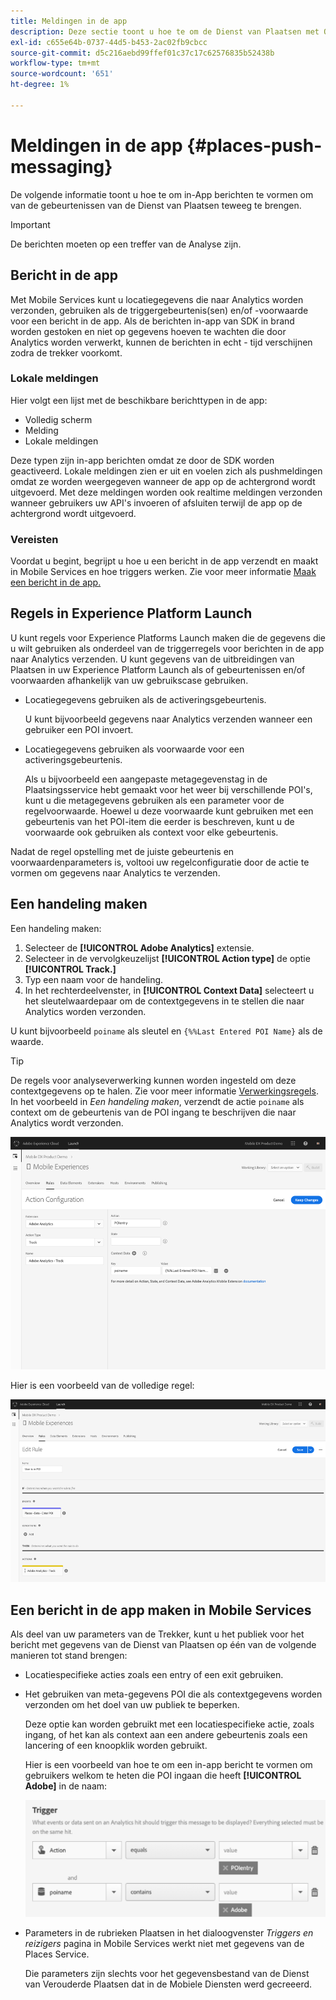 ```yaml
---
title: Meldingen in de app
description: Deze sectie toont u hoe te om de Dienst van Plaatsen met Overseinen in-App te gebruiken.
exl-id: c655e64b-0737-44d5-b453-2ac02fb9cbcc
source-git-commit: d5c216aebd99ffef01c37c17c62576835b52438b
workflow-type: tm+mt
source-wordcount: '651'
ht-degree: 1%

---
```


# Meldingen in de app {#places-push-messaging}

De volgende informatie toont u hoe te om in-App berichten te vormen om van de gebeurtenissen van de Dienst van Plaatsen teweeg te brengen.

>[!IMPORTANT]
>
>De berichten moeten op een treffer van de Analyse zijn.

## Bericht in de app

Met Mobile Services kunt u locatiegegevens die naar Analytics worden verzonden, gebruiken als de triggergebeurtenis(sen) en/of -voorwaarde voor een bericht in de app. Als de berichten in-app van SDK in brand worden gestoken en niet op gegevens hoeven te wachten die door Analytics worden verwerkt, kunnen de berichten in echt - tijd verschijnen zodra de trekker voorkomt.

### Lokale meldingen

Hier volgt een lijst met de beschikbare berichttypen in de app:

* Volledig scherm
* Melding
* Lokale meldingen

Deze typen zijn in-app berichten omdat ze door de SDK worden geactiveerd. Lokale meldingen zien er uit en voelen zich als pushmeldingen omdat ze worden weergegeven wanneer de app op de achtergrond wordt uitgevoerd. Met deze meldingen worden ook realtime meldingen verzonden wanneer gebruikers uw API&#39;s invoeren of afsluiten terwijl de app op de achtergrond wordt uitgevoerd.

### Vereisten

Voordat u begint, begrijpt u hoe u een bericht in de app verzendt en maakt in Mobile Services en hoe triggers werken. Zie voor meer informatie [Maak een bericht in de app.](https://experienceleague.adobe.com/docs/discontinued/using/mobile-services.html)

## Regels in Experience Platform Launch

U kunt regels voor Experience Platforms Launch maken die de gegevens die u wilt gebruiken als onderdeel van de triggerregels voor berichten in de app naar Analytics verzenden. U kunt gegevens van de uitbreidingen van Plaatsen in uw Experience Platform Launch als of gebeurtenissen en/of voorwaarden afhankelijk van uw gebruikscase gebruiken.

* Locatiegegevens gebruiken als de activeringsgebeurtenis.

  U kunt bijvoorbeeld gegevens naar Analytics verzenden wanneer een gebruiker een POI invoert.

* Locatiegegevens gebruiken als voorwaarde voor een activeringsgebeurtenis.

  Als u bijvoorbeeld een aangepaste metagegevenstag in de Plaatsingsservice hebt gemaakt voor het weer bij verschillende POI&#39;s, kunt u die metagegevens gebruiken als een parameter voor de regelvoorwaarde. Hoewel u deze voorwaarde kunt gebruiken met een gebeurtenis van het POI-item die eerder is beschreven, kunt u de voorwaarde ook gebruiken als context voor elke gebeurtenis.

Nadat de regel opstelling met de juiste gebeurtenis en voorwaardenparameters is, voltooi uw regelconfiguratie door de actie te vormen om gegevens naar Analytics te verzenden.

## Een handeling maken

Een handeling maken:

1. Selecteer de **[!UICONTROL Adobe Analytics]** extensie.
1. Selecteer in de vervolgkeuzelijst **[!UICONTROL Action type]** de optie **[!UICONTROL Track.]**
1. Typ een naam voor de handeling.
1. In het rechterdeelvenster, in **[!UICONTROL Context Data]** selecteert u het sleutelwaardepaar om de contextgegevens in te stellen die naar Analytics worden verzonden.

U kunt bijvoorbeeld `poiname` als sleutel en `{%%Last Entered POI Name}` als de waarde.

>[!TIP]
>
>De regels voor analyseverwerking kunnen worden ingesteld om deze contextgegevens op te halen. Zie voor meer informatie [Verwerkingsregels](https://experienceleague.adobe.com/docs/analytics/admin/admin-tools/manage-report-suites/edit-report-suite/report-suite-general/c-processing-rules/processing-rules.html). In het voorbeeld in *Een handeling maken*, verzendt de actie `poiname` als context om de gebeurtenis van de POI ingang te beschrijven die naar Analytics wordt verzonden.

![een handeling maken](/help/assets/configure-action.png)

Hier is een voorbeeld van de volledige regel:

![voltooide regel](/help/assets/create-a-rule.png)

## Een bericht in de app maken in Mobile Services

Als deel van uw parameters van de Trekker, kunt u het publiek voor het bericht met gegevens van de Dienst van Plaatsen op één van de volgende manieren tot stand brengen:

* Locatiespecifieke acties zoals een entry of een exit gebruiken.
* Het gebruiken van meta-gegevens POI die als contextgegevens worden verzonden om het doel van uw publiek te beperken.

  Deze optie kan worden gebruikt met een locatiespecifieke actie, zoals ingang, of het kan als context aan een andere gebeurtenis zoals een lancering of een knoopklik worden gebruikt.

  Hier is een voorbeeld van hoe te om een in-app bericht te vormen om gebruikers welkom te heten die POI ingaan die heeft **[!UICONTROL Adobe]** in de naam:

  ![triggerparameters](/help/assets/trigger-parameters.png)

* Parameters in de rubrieken Plaatsen in het dialoogvenster *Triggers en reizigers* pagina in Mobile Services werkt niet met gegevens van de Places Service.

  Die parameters zijn slechts voor het gegevensbestand van de Dienst van Verouderde Plaatsen dat in de Mobiele Diensten werd gecreeerd.
